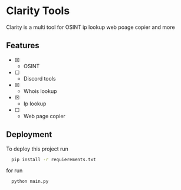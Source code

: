 
# Clarity Tools

Clarity is a multi tool for OSINT ip lookup web poage copier and more


## Features

- [x]  - OSINT
- [ ]  - Discord tools
- [x]  - Whois lookup
- [X]  - Ip lookup
- [ ]  - Web page copier



## Deployment

To deploy this project run

```bash
  pip install -r requierements.txt
```

for run

```bash
  python main.py
```


